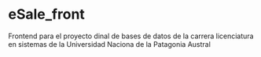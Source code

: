 # eSale_front
Frontend para el proyecto dinal de bases de datos de la carrera licenciatura en sistemas de la Universidad Naciona de la Patagonia Austral
